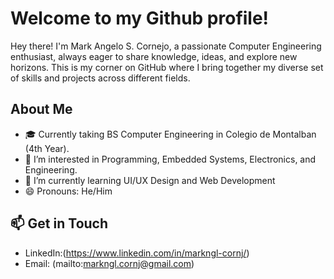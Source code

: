 # Welcome to my Github profile!

 Hey there! I'm Mark Angelo S. Cornejo, a passionate Computer Engineering enthusiast, always eager to share knowledge, ideas, and explore new horizons. This is my corner on GitHub where I bring together my diverse set of skills and projects across different fields.

## About Me

- 🎓 Currently taking BS Computer Engineering in Colegio de Montalban (4th Year).
- 👀 I’m interested in Programming, Embedded Systems, Electronics, and Engineering.
- 🌱 I’m currently learning UI/UX Design and Web Development
- 😄 Pronouns: He/Him

## 📫 Get in Touch

- LinkedIn:(https://www.linkedin.com/in/markngl-cornj/)
- Email: (mailto:markngl.cornj@gmail.com)


<!---
maan-cornj/maan-cornj is a ✨ special ✨ repository because its `README.md` (this file) appears on your GitHub profile.
You can click the Preview link to take a look at your changes.
--->
